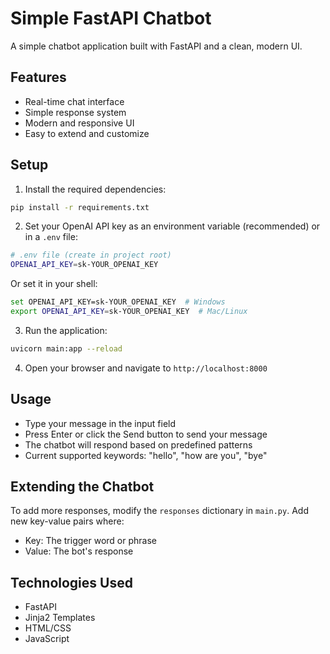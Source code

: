 # Simple FastAPI Chatbot

A simple chatbot application built with FastAPI and a clean, modern UI.

## Features

- Real-time chat interface
- Simple response system
- Modern and responsive UI
- Easy to extend and customize

## Setup

1. Install the required dependencies:
```bash
pip install -r requirements.txt
```

2. Set your OpenAI API key as an environment variable (recommended) or in a `.env` file:
```bash
# .env file (create in project root)
OPENAI_API_KEY=sk-YOUR_OPENAI_KEY
```
Or set it in your shell:
```bash
set OPENAI_API_KEY=sk-YOUR_OPENAI_KEY  # Windows
export OPENAI_API_KEY=sk-YOUR_OPENAI_KEY  # Mac/Linux
```

3. Run the application:
```bash
uvicorn main:app --reload
```

4. Open your browser and navigate to `http://localhost:8000`

## Usage

- Type your message in the input field
- Press Enter or click the Send button to send your message
- The chatbot will respond based on predefined patterns
- Current supported keywords: "hello", "how are you", "bye"

## Extending the Chatbot

To add more responses, modify the `responses` dictionary in `main.py`. Add new key-value pairs where:
- Key: The trigger word or phrase
- Value: The bot's response

## Technologies Used

- FastAPI
- Jinja2 Templates
- HTML/CSS
- JavaScript 
